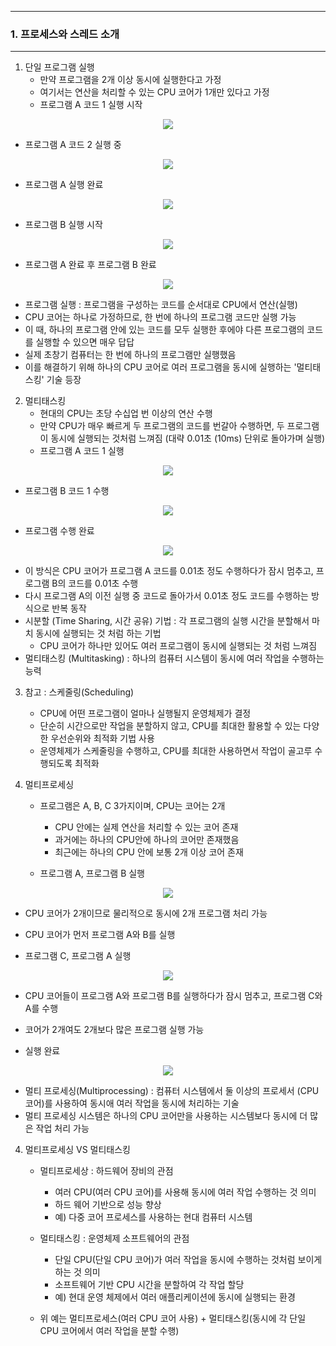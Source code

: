 -----
### 1. 프로세스와 스레드 소개
-----
1. 단일 프로그램 실행
   - 만약 프로그램을 2개 이상 동시에 실행한다고 가정
   - 여기서는 연산을 처리할 수 있는 CPU 코어가 1개만 있다고 가정
   - 프로그램 A 코드 1 실행 시작
<div align="center">
<img src="https://github.com/user-attachments/assets/b9bd0b28-736a-43aa-97c7-3a68d575ad9f">
</div>

   - 프로그램 A 코드 2 실행 중
<div align="center">
<img src="https://github.com/user-attachments/assets/4fe6ce50-c909-4db5-89e1-09897607756e">
</div>

   - 프로그램 A 실행 완료
<div align="center">
<img src="https://github.com/user-attachments/assets/d71d0303-7211-4e57-b356-fe3c1080e49a">
</div>

   - 프로그램 B 실행 시작
<div align="center">
<img src="https://github.com/user-attachments/assets/c76201bf-79d8-43e4-8e23-5be7d64b2f03">
</div>

  - 프로그램 A 완료 후 프로그램 B 완료
<div align="center">
<img src="https://github.com/user-attachments/assets/5c76331a-4169-4111-b4d8-3dfd143d37e9">
</div>

  - 프로그램 실행 : 프로그램을 구성하는 코드를 순서대로 CPU에서 연산(실행)
  - CPU 코어는 하나로 가정하므로, 한 번에 하나의 프로그램 코드만 실행 가능
  - 이 때, 하나의 프로그램 안에 있는 코드를 모두 실행한 후에야 다른 프로그램의 코드를 실행할 수 있으면 매우 답답
  - 실제 초창기 컴퓨터는 한 번에 하나의 프로그램만 실행했음
  - 이를 해결하기 위해 하나의 CPU 코어로 여러 프로그램을 동시에 실행하는 '멀티태스킹' 기술 등장

2. 멀티태스킹
   - 현대의 CPU는 초당 수십업 번 이상의 연산 수행
   - 만약 CPU가 매우 빠르게 두 프로그램의 코드를 번갈아 수행하면, 두 프로그램이 동시에 실행되는 것처럼 느껴짐 (대략 0.01초 (10ms) 단위로 돌아가며 실행)
   - 프로그램 A 코드 1 실행
<div align="center">
<img src="https://github.com/user-attachments/assets/a931aadc-7c79-4595-91eb-ccdd0041e4af">
</div>

   - 프로그램 B 코드 1 수행
<div align="center">
<img src="https://github.com/user-attachments/assets/5e395677-ef8c-43f3-a783-2f56cb27c0ce">
</div>

  - 프로그램 수행 완료
<div align="center">
<img src="https://github.com/user-attachments/assets/d6c69a1c-6e49-49af-8dd7-1ca0a60d43f6">
</div>

  - 이 방식은 CPU 코어가 프로그램 A 코드를 0.01초 정도 수행하다가 잠시 멈추고, 프로그램 B의 코드를 0.01초 수행
  - 다시 프로그램 A의 이전 실행 중 코드로 돌아가서 0.01초 정도 코드를 수행하는 방식으로 반복 동작
  - 시분할 (Time Sharing, 시간 공유) 기법 : 각 프로그램의 실행 시간을 분할해서 마치 동시에 실행되는 것 처럼 하는 기법
    + CPU 코어가 하나만 있어도 여러 프로그램이 동시에 실행되는 것 처럼 느껴짐
  - 멀티태스킹 (Multitasking) : 하나의 컴퓨터 시스템이 동시에 여러 작업을 수행하는 능력

3. 참고 : 스케줄링(Scheduling)
   - CPU에 어떤 프로그램이 얼마나 실행될지 운영체제가 결정
   - 단순히 시간으로만 작업을 분할하지 않고, CPU를 최대한 활용할 수 있는 다양한 우선순위와 최적화 기법 사용
   - 운영체제가 스케줄링을 수행하고, CPU를 최대한 사용하면서 작업이 골고루 수행되도록 최적화

4. 멀티프로세싱
   - 프로그램은 A, B, C 3가지이며, CPU는 코어는 2개
     + CPU 안에는 실제 연산을 처리할 수 있는 코어 존재
     + 과거에는 하나의 CPU안에 하나의 코어만 존재했음
     + 최근에는 하나의 CPU 안에 보통 2개 이상 코어 존재

   - 프로그램 A, 프로그램 B 실행
<div align="center">
<img src="https://github.com/user-attachments/assets/1f3a309f-210b-4ed4-a23c-1e196b749d1b">
</div>

   - CPU 코어가 2개이므로 물리적으로 동시에 2개 프로그램 처리 가능
   - CPU 코어가 먼저 프로그램 A와 B를 실행

   - 프로그램 C, 프로그램 A 실행
<div align="center">
<img src="https://github.com/user-attachments/assets/7642cd1e-cdc6-48ba-bad2-abca69d4cb16">
</div> 

   - CPU 코어들이 프로그램 A와 프로그램 B를 실행하다가 잠시 멈추고, 프로그램 C와 A를 수행
   - 코어가 2개여도 2개보다 많은 프로그램 실행 가능

   - 실행 완료
<div align="center">
<img src="https://github.com/user-attachments/assets/86286190-0e48-477f-adc5-3a646daffbe1">
</div> 

  - 멀티 프로세싱(Multiprocessing) : 컴퓨터 시스템에서 둘 이상의 프로세서 (CPU 코어)를 사용하여 동시애 여러 작업을 동시에 처리하는 기술
  - 멀티 프로세싱 시스템은 하나의 CPU 코어만을 사용하는 시스템보다 동시에 더 많은 작업 처리 가능

4. 멀티프로세싱 VS 멀티태스킹
   - 멀티프로세상 : 하드웨어 장비의 관점
     + 여러 CPU(여러 CPU 코어)를 사용해 동시에 여러 작업 수행하는 것 의미
     + 하드 웨어 기반으로 성능 향상
     + 예) 다중 코어 프로세스를 사용하는 현대 컴퓨터 시스템

   - 멀티태스킹 : 운영체제 소프트웨어의 관점
     + 단일 CPU(단일 CPU 코어)가 여러 작업을 동시에 수행하는 것처럼 보이게 하는 것 의미
     + 소프트웨어 기반 CPU 시간을 분할하여 각 작업 할당
     + 예) 현대 운영 체제에서 여러 애플리케이션에 동시에 실행되는 환경

   - 위 예는 멀티프로세스(여러 CPU 코어 사용) + 멀티태스킹(동시에 각 단일 CPU 코어에서 여러 작업을 분할 수행)
